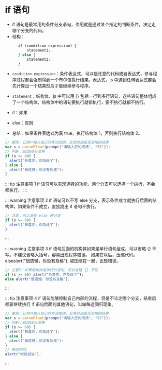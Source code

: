 # if 语句

- if 语句是最常用的条件分支语句，作用就是通过某个指定的判断条件，决定走哪个分支的代码。
- 结构：

```js
      if (condition expression) {
          statement1;
      } else {
          statement2;
      }
```

- `condition expression`：条件表达式，可以是任意的代码或者表达式，参与程序过程都会强制得到一个布尔值执行结果。表达式，js 中遇到任何表达式都会先计算出一个结果然后才能继续参与程序。
- `statement`：结构体，js 中可以用 {} 包括一行到多行语句，这些语句整体组成了一个结构体，结构体中的语句要执行就都执行，要不执行就都不执行。

- if：如果
- else：否则
- 总结：如果条件表达式为真 true，执行结构体 1，否则执行结构体 2。

```js
// 案例：让用户输入自己的考试成绩，反馈给他是否及格的结果
var s = parseFloat(prompt("请输入您的成绩", "67"));
// 判断：超过60分及格
if (s >= 60) {
  alert("恭喜你，你及格了");
} else {
  alert("很遗憾，你没有及格");
}
```

::: tip 注意事项 1
if 语句可以实现选择的功能，两个分支可以选择一个执行，不会都执行。
:::

::: warning 注意事项 2
if 语句可以不写 else 分支，表示条件成立就执行后面的结构体，如果条件不成立，直接跳出 if 语句不执行。

```js
// 注意：可以没有 else 的分支
if (s >= 60) {
  alert("恭喜你，你及格了");
}
```

:::

::: warning 注意事项 3
if 语句后面的机构体如果是单行语句组成，可以省略 {} 不写。不建议省略大括号，容易出现程序错误。
如果在以后，压缩代码。elsealert("很遗憾，你没有及格"); 被压缩在一起，出现错误。

```js
// 注意2：如果结构体是单行的语句，可以省略 {} 不写
if (s >= 60) alert("恭喜你，你及格了");
else alert("很遗憾，你没有及格");
```

:::

::: tip 注意事项 4
if 语句能够控制自己内部的流程，但是不论走哪个分支，结束后都要继续执行 if 语句后面的其他语句，叫做殊途同归现象。

```js
// 案例：让用户输入自己的考试成绩，反馈给他是否及格的结果
var s = parseFloat(prompt("请输入您的成绩", "67"));
// 判断：超过60分及格
if (s >= 60) {
  alert("恭喜你，你及格了");
} else {
  alert("很遗憾，你没有及格");
}
// 殊途同归,
alert("继续加油");
```
:::
